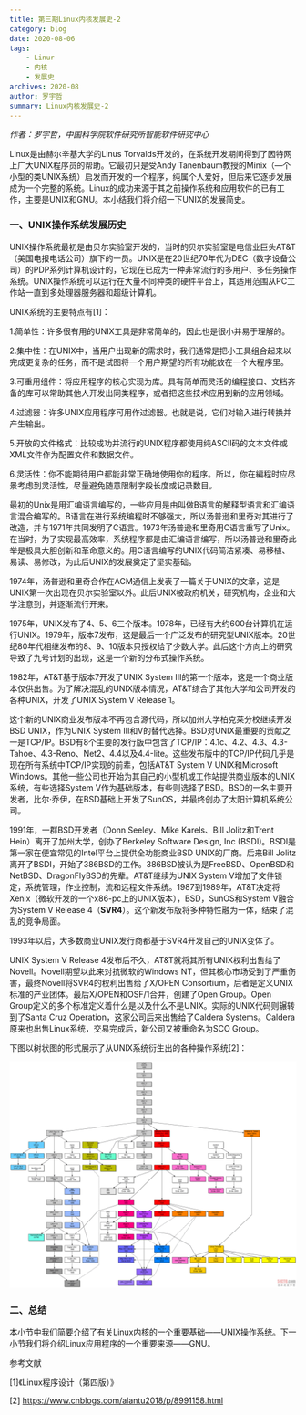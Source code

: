 ```yaml
---
title: 第三期Linux内核发展史-2
category: blog 
date: 2020-08-06
tags:
    - Linur
    - 内核
    - 发展史
archives: 2020-08
author: 罗宇哲
summary: Linux内核发展史-2
---
```


 _作者：罗宇哲，中国科学院软件研究所智能软件研究中心_ 

Linux是由赫尔辛基大学的Linus Torvalds开发的，在系统开发期间得到了因特网上广大UNIX程序员的帮助。它最初只是受Andy Tanenbaum教授的Minix（—个小型的类UNIX系统）启发而开发的一个程序，纯属个人爱好，但后来它逐步发展成为一个完整的系统。Linux的成功来源于其之前操作系统和应用软件的已有工作，主要是UNIX和GNU。本小结我们将介绍一下UNIX的发展简史。

### 一、UNIX操作系统发展历史

UNIX操作系统最初是由贝尔实验室开发的，当时的贝尔实验室是电信业巨头AT&T（美国电报电话公司）旗下的一员。UNIX是在20世纪70年代为DEC（数字设备公司）的PDP系列计算机设计的，它现在已成为一种非常流行的多用户、多任务操作系统。UNIX操作系统可以运行在大量不同种类的硬件平台上，其适用范围从PC工作站一直到多处理器服务器和超级计算机。

UNIX系统的主要特点有[1]：

1.简单性：许多很有用的UNIX工具是非常简单的，因此也是很小并易于理解的。

2.集中性：在UNIX中，当用户出现新的需求时，我们通常是把小工具组合起来以完成更复杂的任务，而不是试图将一个用户期望的所有功能放在一个大程序里。

3.可重用组件：将应用程序的核心实现为库。具有简单而灵活的编程接口、文档齐备的库可以常助其他人开发出同类程序，或者把这些技术应用到新的应用领域。

4.过滤器：许多UNIX应用程序可用作过滤器。也就是说，它们对输入进行转换并产生输出。

5.开放的文件格式：比较成功并流行的UNIX程序都使用纯ASCII码的文本文件或XML文件作为配置文件和数据文件。

6.灵活性：你不能期待用户都能非常正确地使用你的程序。所以，你在編程时应尽景考虑到灵活性，尽量避免随意限制字段长度或记录数目。

最初的Unix是用汇编语言编写的，一些应用是由叫做B语言的解释型语言和汇编语言混合编写的。B语言在进行系统编程时不够强大，所以汤普逊和里奇对其进行了改造，并与1971年共同发明了C语言。1973年汤普逊和里奇用C语言重写了Unix。在当时，为了实现最高效率，系统程序都是由汇编语言编写，所以汤普逊和里奇此举是极具大胆创新和革命意义的。用C语言编写的UNIX代码简洁紧凑、易移植、易读、易修改，为此后UNIX的发展奠定了坚实基础。

1974年，汤普逊和里奇合作在ACM通信上发表了一篇关于UNIX的文章，这是UNIX第一次出现在贝尔实验室以外。此后UNIX被政府机关，研究机构，企业和大学注意到，并逐渐流行开来。

1975年，UNIX发布了4、5、6三个版本。1978年，已经有大约600台计算机在运行UNIX。1979年，版本7发布，这是最后一个广泛发布的研究型UNIX版本。20世纪80年代相继发布的8、9、10版本只授权给了少数大学。此后这个方向上的研究导致了九号计划的出现，这是一个新的分布式操作系统。

1982年，AT&T基于版本7开发了UNIX System Ⅲ的第一个版本，这是一个商业版本仅供出售。为了解决混乱的UNIX版本情况，AT&T综合了其他大学和公司开发的各种UNIX，开发了UNIX System V Release 1。

这个新的UNIX商业发布版本不再包含源代码，所以加州大学柏克莱分校继续开发BSD UNIX，作为UNIX System III和V的替代选择。BSD对UNIX最重要的贡献之一是TCP/IP。BSD有8个主要的发行版中包含了TCP/IP：4.1c、4.2、4.3、4.3-Tahoe、4.3-Reno、Net2、4.4以及4.4-lite。这些发布版中的TCP/IP代码几乎是现在所有系统中TCP/IP实现的前辈，包括AT&T System V UNIX和Microsoft Windows。其他一些公司也开始为其自己的小型机或工作站提供商业版本的UNIX系统，有些选择System V作为基础版本，有些则选择了BSD。BSD的一名主要开发者，比尔·乔伊，在BSD基础上开发了SunOS，并最终创办了太阳计算机系统公司。

1991年，一群BSD开发者（Donn Seeley、Mike Karels、Bill Jolitz和Trent Hein）离开了加州大学，创办了Berkeley Software Design, Inc (BSDI)。BSDI是第一家在便宜常见的Intel平台上提供全功能商业BSD UNIX的厂商。后来Bill Jolitz离开了BSDI，开始了386BSD的工作。386BSD被认为是FreeBSD、OpenBSD和NetBSD、DragonFlyBSD的先辈。AT&T继续为UNIX System V增加了文件锁定，系统管理，作业控制，流和远程文件系统。1987到1989年，AT&T决定将Xenix（微软开发的一个x86-pc上的UNIX版本），BSD，SunOS和System V融合为System V Release 4（**SVR4**）。这个新发布版将多种特性融为一体，结束了混乱的竞争局面。

1993年以后，大多数商业UNIX发行商都基于SVR4开发自己的UNIX变体了。

UNIX System V Release 4发布后不久，AT&T就将其所有UNIX权利出售给了Novell。Novell期望以此来对抗微软的Windows NT，但其核心市场受到了严重伤害，最终Novell将SVR4的权利出售给了X/OPEN Consortium，后者是定义UNIX标准的产业团体。最后X/OPEN和OSF/1合并，创建了Open Group。Open Group定义的多个标准定义着什么是以及什么不是UNIX。实际的UNIX代码则辗转到了Santa Cruz Operation，这家公司后来出售给了Caldera Systems。Caldera原来也出售Linux系统，交易完成后，新公司又被重命名为SCO Group。

下图以树状图的形式展示了从UNIX系统衍生出的各种操作系统[2]：

<img src="./Derivate-OS-of-NUIX.gif">


### 二、总结

本小节中我们简要介绍了有关Linux内核的一个重要基础——UNIX操作系统。下一小节我们将介绍Linux应用程序的一个重要来源——GNU。

参考文献

[1]《Linux程序设计（第四版）》

[2] https://www.cnblogs.com/alantu2018/p/8991158.html